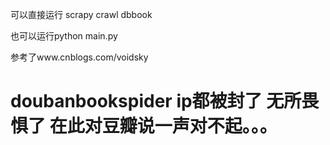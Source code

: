 可以直接运行 scrapy crawl dbbook

也可以运行python main.py

参考了www.cnblogs.com/voidsky

# doubanbookspider ip都被封了 无所畏惧了 在此对豆瓣说一声对不起。。。
